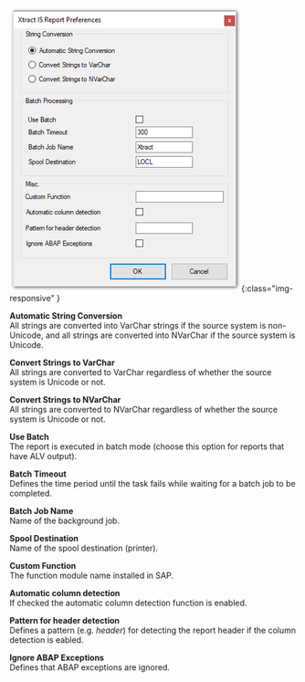 
![Report-Preferences](/img/content/Report-Preferences.png){:class="img-responsive" }

**Automatic String Conversion**<br>
All strings are converted into VarChar strings if the source system is non-Unicode, and all strings are converted into NVarChar if the source system is Unicode.

**Convert Strings to VarChar**<br>
All strings are converted to VarChar regardless of whether the source system is Unicode or not.

**Convert Strings to NVarChar**<br>
All strings are converted to NVarChar regardless of whether the source system is Unicode or not.

**Use Batch**<br>
The report is executed in batch mode (choose this option for reports that have ALV output).

**Batch Timeout**<br>
Defines the time period until the task fails while waiting for a batch job to be completed.

**Batch Job Name**<br>
Name of the background job.

**Spool Destination**<br>
Name of the spool destination (printer).

**Custom Function**<br>
The function module name installed in SAP.

**Automatic column detection**<br>
If checked the automatic column detection function is enabled.

**Pattern for header detection**<br>
Defines a pattern (e.g. *header*) for detecting the report header if the column detection is eabled.

**Ignore ABAP Exceptions**<br>
Defines that ABAP exceptions are ignored.
